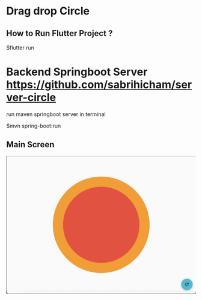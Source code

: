 # Drag drop Circle

## How to Run Flutter Project ?
 
$flutter run

# Backend Springboot Server https://github.com/sabrihicham/server-circle

run maven springboot server in terminal

$mvn spring-boot:run

## Main Screen
![](images/main.png)



